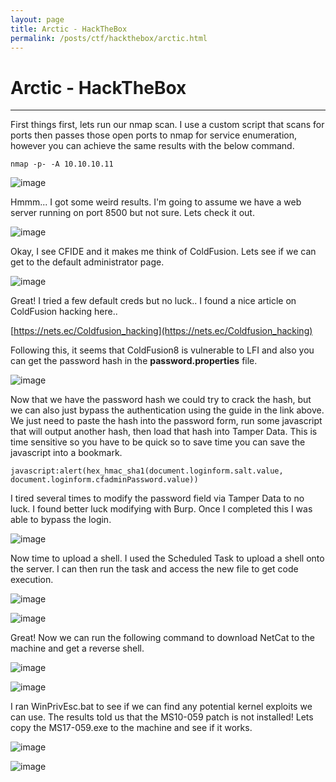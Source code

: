 ```yaml
---
layout: page
title: Arctic - HackTheBox
permalink: /posts/ctf/hackthebox/arctic.html
---
```


# Arctic - HackTheBox
----

First things first, lets run our nmap scan.  I use a custom script that scans for ports then passes those open ports to nmap for service enumeration, however you can achieve the same results with the below command.

`nmap -p- -A 10.10.10.11`

![image](https://user-images.githubusercontent.com/50459517/110968601-59dedc80-831d-11eb-9085-b4882f4bdca5.png)

Hmmm... I got some weird results.  I'm going to assume we have a web server running on port 8500 but not sure.  Lets check it out.

![image](https://user-images.githubusercontent.com/50459517/110968628-62cfae00-831d-11eb-9e87-306b70c5c6c7.png)

Okay, I see CFIDE and it makes me think of ColdFusion.  Lets see if we can get to the default administrator page.

![image](https://user-images.githubusercontent.com/50459517/110968661-6cf1ac80-831d-11eb-9d60-474821007356.png)

Great!  I tried a few default creds but no luck.. I found a nice article on ColdFusion hacking here..

[https://nets.ec/Coldfusion_hacking](https://nets.ec/Coldfusion_hacking)

Following this, it seems that ColdFusion8 is vulnerable to LFI and also you can get the password hash in the **password.properties** file.

![image](https://user-images.githubusercontent.com/50459517/110968779-8abf1180-831d-11eb-9266-eee87c618ac0.png)

Now that we have the password hash we could try to crack the hash, but we can also just bypass the authentication using the guide in the link above.  We just need to paste the hash into the password form, run some javascript that will output another hash, then load that hash into Tamper Data.  This is time sensitive so you have to be quick so to save time you can save the javascript into a bookmark. 

`javascript:alert(hex_hmac_sha1(document.loginform.salt.value,`
`document.loginform.cfadminPassword.value))`

I tired several times to modify the password field via Tamper Data to no luck.  I found better luck modifying with Burp.  Once I completed this I was able to bypass the login.

![image](https://user-images.githubusercontent.com/50459517/110968810-96aad380-831d-11eb-97f9-0c4a94d86deb.png)

Now time to upload a shell.  I used the Scheduled Task to upload a shell onto the server.  I can then run the task and access the new file to get code execution.

![image](https://user-images.githubusercontent.com/50459517/110968846-a2969580-831d-11eb-8b79-bcdd7bd1d6e0.png)

![image](https://user-images.githubusercontent.com/50459517/110968888-acb89400-831d-11eb-8b74-ab130367c5a1.png)

Great!  Now we can run the following command to download NetCat to the machine and get a reverse shell.

![image](https://user-images.githubusercontent.com/50459517/110968932-b7732900-831d-11eb-95cb-c6cf6d36481c.png)

![image](https://user-images.githubusercontent.com/50459517/110968955-bfcb6400-831d-11eb-8e85-9508247c00cb.png)

I ran WinPrivEsc.bat to see if we can find any potential kernel exploits we can use.  The results told us that the MS10-059 patch is not installed!  Lets copy the MS17-059.exe to the machine and see if it works.

![image](https://user-images.githubusercontent.com/50459517/110968980-c8239f00-831d-11eb-844f-c0a3fab63d2e.png)

![image](https://user-images.githubusercontent.com/50459517/110969016-d1147080-831d-11eb-854b-e90754610b9b.png)
